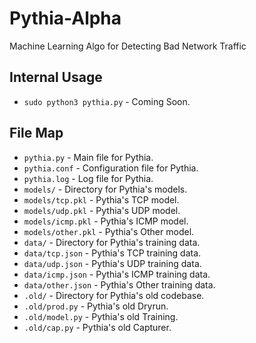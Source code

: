 
# Pythia-Alpha
<p>Machine Learning Algo for Detecting Bad Network Traffic</p>

## Internal Usage
* `sudo python3 pythia.py` - Coming Soon.

## File Map
* `pythia.py` - Main file for Pythia.
* `pythia.conf` - Configuration file for Pythia.
* `pythia.log` - Log file for Pythia.
* `models/` - Directory for Pythia's models.
* `models/tcp.pkl` - Pythia's TCP model.
* `models/udp.pkl` - Pythia's UDP model.
* `models/icmp.pkl` - Pythia's ICMP model.
* `models/other.pkl` - Pythia's Other model.
* `data/` - Directory for Pythia's training data.
* `data/tcp.json` - Pythia's TCP training data.
* `data/udp.json` - Pythia's UDP training data.
* `data/icmp.json` - Pythia's ICMP training data.
* `data/other.json` - Pythia's Other training data.
* `.old/` - Directory for Pythia's old codebase.
* `.old/prod.py` - Pythia's old Dryrun.
* `.old/model.py` - Pythia's old Training.
* `.old/cap.py` - Pythia's old Capturer.